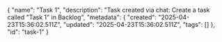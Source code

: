 {
  "name": "Task 1",
  "description": "Task created via chat: Create a task called \"Task 1\" in Backlog",
  "metadata": {
    "created": "2025-04-23T15:36:02.511Z",
    "updated": "2025-04-23T15:36:02.511Z",
    "tags": []
  },
  "id": "task-1"
}
